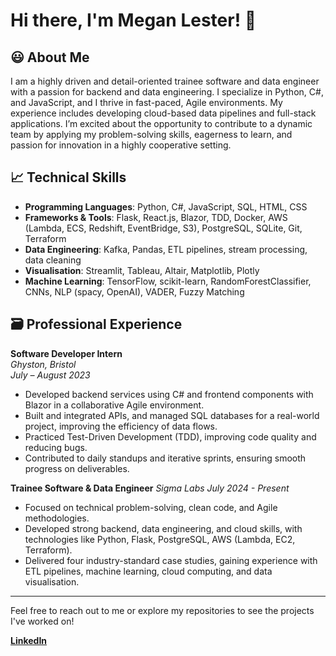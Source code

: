 # Hi there, I'm Megan Lester! 👋

## 😃 About Me
I am a highly driven and detail-oriented trainee software and data engineer with a passion for backend and data engineering. I specialize in Python, C#, and JavaScript, and I thrive in fast-paced, Agile environments. My experience includes developing cloud-based data pipelines and full-stack applications. I’m excited about the opportunity to contribute to a dynamic team by applying my problem-solving skills, eagerness to learn, and passion for innovation in a highly cooperative setting.

## 📈 Technical Skills

- **Programming Languages**: Python, C#, JavaScript, SQL, HTML, CSS  
- **Frameworks & Tools**: Flask, React.js, Blazor, TDD, Docker, AWS (Lambda, ECS, Redshift, EventBridge, S3), PostgreSQL, SQLite, Git, Terraform  
- **Data Engineering**: Kafka, Pandas, ETL pipelines, stream processing, data cleaning  
- **Visualisation**: Streamlit, Tableau, Altair, Matplotlib, Plotly  
- **Machine Learning**: TensorFlow, scikit-learn, RandomForestClassifier, CNNs, NLP (spacy, OpenAI), VADER, Fuzzy Matching  


## 🗃 Professional Experience

**Software Developer Intern**  
*Ghyston, Bristol*  
*July – August 2023*  
- Developed backend services using C# and frontend components with Blazor in a collaborative Agile environment.
- Built and integrated APIs, and managed SQL databases for a real-world project, improving the efficiency of data flows.
- Practiced Test-Driven Development (TDD), improving code quality and reducing bugs.
- Contributed to daily standups and iterative sprints, ensuring smooth progress on deliverables.


**Trainee Software & Data Engineer** 
*Sigma Labs*
*July 2024 - Present*  
- Focused on technical problem-solving, clean code, and Agile methodologies.
- Developed strong backend, data engineering, and cloud skills, with technologies like Python, Flask, PostgreSQL, AWS (Lambda, EC2, Terraform).
- Delivered four industry-standard case studies, gaining experience with ETL pipelines, machine learning, cloud computing, and data visualisation.

---

Feel free to reach out to me or explore my repositories to see the projects I've worked on!

[**LinkedIn**](https://www.linkedin.com/in/megan-lester-480aba255)  

